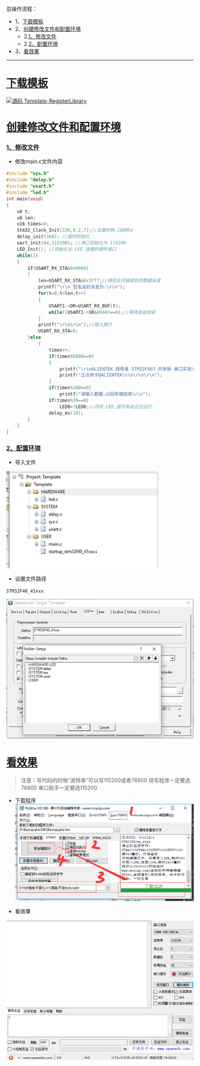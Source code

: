 总操作流程：
- 1、[下载模板](#STM-M4-01)
- 2、[创建修改文件和配置环境](#STM-M4-02)
    - 2.[1、修改文件](#STM-M4-02-01)
    - 2.[2、配置环境](#STM-M4-02-02)
- 3、[看效果](#STM-M4-03)

***

# <a name="STM-M4-01" href="#" >下载模板</a>

[![](https://img.shields.io/badge/源码-Template--RegisterLibrary-blue.svg "源码 Template-RegisterLibrary")](https://github.com/lidekai/Template-RegisterLibrary.git)

# <a name="STM-M4-02" href="#" >创建修改文件和配置环境</a>

### <a name="STM-M4-02-01" href="#" >1、修改文件</a>

- 修改main.c文件内容

```c
#include "sys.h"
#include "delay.h"
#include "usart.h"
#include "led.h"
int main(void)
{
    u8 t;
    u8 len;
    u16 times=0;
    Stm32_Clock_Init(336,8,2,7);//设置时钟,168Mhz
    delay_init(168); //延时初始化
    uart_init(84,115200); //串口初始化为 115200
    LED_Init(); //初始化与 LED 连接的硬件接口
    while(1)
    {
        if(USART_RX_STA&0x8000)
        {
            len=USART_RX_STA&0x3fff;//得到此次接收到的数据长度
            printf("\r\n 您发送的消息为:\r\n");
            for(t=0;t<len;t++)
            {
                USART1->DR=USART_RX_BUF[t];
                while((USART1->SR&0X40)==0);//等待发送结束
            }
            printf("\r\n\r\n");//插入换行
            USART_RX_STA=0;
        }else
            {
                times++;
                if(times%5000==0)
                {
                    printf("\r\nALIENTEK 探索者 STM32F407 开发板 串口实验\r\n");
                    printf("正点原子@ALIENTEK\r\n\r\n\r\n");
                }
                if(times%200==0)
                    printf("请输入数据,以回车键结束\r\n");
                if(times%30==0)
                    LED0=!LED0;//闪烁 LED,提示系统正在运行.
                delay_ms(10);
        }
    }
}


```

### <a name="STM-M4-02-02" href="#" >2、配置环境</a>

- 导入文件

![](image/5-1.png)

- 设置文件路径

`STM32F40_41xxx`

![](image/5-2.png)

# <a name="STM-M4-03" href="#" >看效果</a>

> 注意：写代码的时候“波特率”可以写115200或者76800
>       烧写程序一定要选76800
>       串口助手一定要选115200

- 下载程序
![](image/2-4.png)

- 看效果

![](image/5-3.gif)
